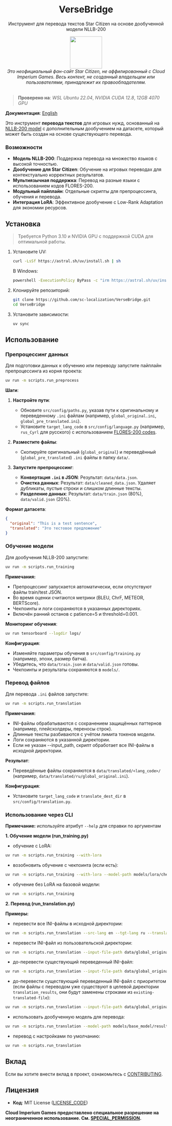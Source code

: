 <div align="center">
  <h1>VerseBridge</h1>

  <p>Инструмент для перевода текстов Star Citizen на основе дообученной модели NLLB-200</p>
  
  <img src="https://github.com/user-attachments/assets/cde49eaa-f857-4be0-a2c7-215bd9c0a471" width="100">
</div>

<div align="center">
   <i>Это неофициальный фан-сайт Star Citizen, не аффилированный с Cloud Imperium Games. Весь контент, не созданный владельцем или пользователями, принадлежит их правообладателям.</i>
</div>

<br>

> **Проверено на**: _WSL Ubuntu 22.04_, _NVIDIA CUDA 12.8_, _12GB 4070 GPU_

**Документация**: [English](../README.md)

Это инструмент **перевода текстов** для игровых нужд, основанный на [NLLB-200 model](https://huggingface.co/facebook/nllb-200-distilled-1.3B) с дополнительным дообучением на датасете, который может быть создан на основе существующего перевода.

### Возможности

- **Модель NLLB-200**: Поддержка перевода на множество языков с высокой точностью.
- **Дообучение для Star Citizen**: Обучение на игровых переводах для контекстуально корректных результатов.
- **Мультиязычная поддержка**: Перевод на разные языки с использованием кодов FLORES-200.
- **Модульный пайплайн**: Отдельные скрипты для препроцессинга, обучения и перевода.
- **Интеграция LoRA**: Эффективное дообучение с Low-Rank Adaptation для экономии ресурсов.

## Установка

> Требуется Python 3.10 и NVIDIA GPU с поддержкой CUDA для оптимальной работы.

1. Установите UV:
   ```sh
   curl -LsSf https://astral.sh/uv/install.sh | sh
   ```
   В Windows:
   ```sh
   powershell -ExecutionPolicy ByPass -c "irm https://astral.sh/uv/install.ps1 | iex"
   ```
2. Клонируйте репозиторий:
   ```sh
   git clone https://github.com/sc-localization/VerseBridge.git
   cd VerseBridge
   ```
3. Установите зависимости:
   ```sh
   uv sync
   ```

## Использование

### Препроцессинг данных

Для подготовки данных к обучению или переводу запустите пайплайн препроцессинга из корня проекта:

```sh
uv run -m scripts.run_preprocess
```

**Шаги**:

1. **Настройте пути**:

   - Обновите `src/config/paths.py`, указав пути к оригинальному и переведенному `.ini` файлам (например, `global_original.ini`, `global_pre_translated.ini`).
   - Установите `target_lang_code` в `src/config/language.py` (например, `rus_Cyrl` для русского) с использованием [FLORES-200 codes](https://github.com/facebookresearch/flores/blob/main/flores200/README.md#languages-in-flores-200).

2. **Разместите файлы**:

   - Скопируйте оригинальный (`global_original`) и переведённый (`global_pre_translated`) `.ini` файлы в папку `data/`.

3. **Запустите препроцессинг**:
   - **Конвертация `.ini` в JSON**:
     Результат: `data/data.json`.
   - **Очистка данных**:
     Результат: `data/cleaned_data.json`. Удаляет дубликаты, пустые строки и слишком длинные тексты.
   - **Разделение данных**:
     Результат: `data/train.json` (80%), `data/valid.json` (20%).

**Формат датасета**:

```json
{
  "original": "This is a test sentence",
  "translated": "Это тестовое предложение"
}
```

### Обучение модели

Для дообучения NLLB-200 запустите:

```sh
uv run -m scripts.run_training
```

**Примечания:**

- Препроцессинг запускается автоматически, если отсутствуют файлы train/test JSON.
- Во время оценки считаются метрики (BLEU, ChrF, METEOR, BERTScore).
- Чекпоинты и логи сохраняются в указанных директориях.
- Включён ранний останов с patience=5 и threshold=0.001.

**Мониторинг обучения**:

```sh
uv run tensorboard --logdir logs/
```

**Конфигурация**:

- Изменяйте параметры обучения в `src/config/training.py` (например, эпохи, размер батча).
- Убедитесь, что `data/train.json` и `data/valid.json` готовы.
- Чекпоинты и результаты сохраняются в `models/`.

### Перевод файлов

Для перевода `.ini` файлов запустите:

```sh
uv run -m scripts.run_translation
```

**Примечания:**

- INI-файлы обрабатываются с сохранением защищённых паттернов (например, плейсхолдеры, переносы строк).
- Длинные тексты разбиваются с учётом лимита токенов модели.
- Логи сохраняются в указанной директории.
- Если не указан --input_path, скрипт обработает все INI-файлы в исходной директории.

**Результат**:

- Переведённые файлы сохраняются в `data/translated/<lang_code>/` (например, `data/translated/ru/global_original.ini`).

**Конфигурация**:

- Установите `target_lang_code` и `translate_dest_dir` в `src/config/translation.py`.

### Использование через CLI

**Примечание:** используйте атрибут `--help` для справки по аргументам

**1. Обучение модели (run_training.py)**

- обучение с LoRA:

```sh
uv run -m scripts.run_training --with-lora
```

- возобновить обучение с чекпоинта (если есть):

```sh
uv run -m scripts.run_training --with-lora --model-path models/lora/checkpoints/checkpoints-100
```

- обучение без LoRA на базовой модели:

```sh
uv run -m scripts.run_training
```

**2. Перевод (run_translation.py)**

**Примеры:**

- перевести все INI-файлы в исходной директории:

```sh
uv run -m scripts.run_translation --src-lang en --tgt-lang ru --translated_file_name translated.ini
```

- перевести INI-файл из пользовательской директории:

```sh
uv run -m scripts.run_translation --input-file-path data/global_original_test.ini
```

- до-перевести существующий переведенный INI-файл:

```sh
uv run -m scripts.run_translation --input-file-path data/global_original_test.ini --existing-translated-file data/global_original_exist.ini
```

- до-перевести существующий переведенный INI-файл с приоритетом (если файлы с переводом уже существуют в целевой директории `translation_results`, они будут заменены строками из `existing-translated-file`):

```sh
uv run -m scripts.run_translation --input-file-path data/global_original_test.ini --existing-translated-file data/global_original_exist.ini --translation-priority existing
```

- использовать дообученную модель для перевода:

```sh
uv run -m scripts.run_translation --model-path models/base_model/result
```

- перевод с настройками по умолчанию:

```sh
uv run -m scripts.run_translation
```

## Вклад

Если вы хотите внести вклад в проект, ознакомьтесь с [CONTRIBUTING](../CONTRIBUTING.md).

## Лицензия

- **Код**: MIT License ([LICENSE_CODE](../LICENSE_CODE))
  <!-- TODO: Add if a training dataset created from translations will be added to the repository -->
  <!-- - **Ru Translations**: Creative Commons BY-NC-SA 4.0 ([LICENSE_TRANSLATIONS](../LICENSE_TRANSLATIONS)) -->

**Cloud Imperium Games предоставлено специальное разрешение на неограниченное использование. См. [SPECIAL_PERMISSION](../SPECIAL_PERMISSION.md).**
